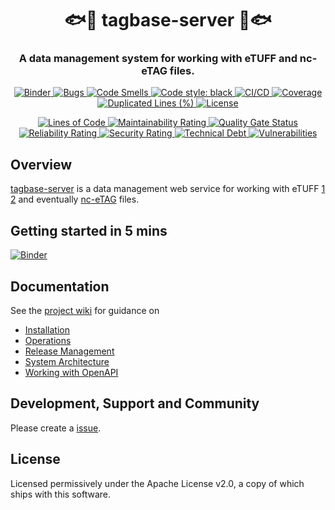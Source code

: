 <h1 align="center" style="border-bottom: none;">🐟🛜 tagbase-server 🛜🐟</h1>
<h3 align="center">A data management system for working with eTUFF and nc-eTAG files.</h3>

<p align="center">
  <a href="https://mybinder.org/v2/gh/tagbase/tagbase-server/HEAD?labpath=getting_started.ipynb">
    <img alt="Binder" src="https://mybinder.org/badge_logo.svg">
  </a>
  <a href="https://sonarcloud.io/summary/new_code?id=tagbase_tagbase-server">
    <img alt="Bugs" src="https://sonarcloud.io/api/project_badges/measure?project=tagbase_tagbase-server&metric=bugs">
  </a>
  <a href="https://sonarcloud.io/summary/new_code?id=tagbase_tagbase-server">
    <img alt="Code Smells" src="https://sonarcloud.io/api/project_badges/measure?project=tagbase_tagbase-server&metric=code_smells">
  </a>
  <a href="https://github.com/psf/black">
    <img alt="Code style: black" src="https://img.shields.io/badge/code%20style-black-000000.svg">
  </a>
  <a href="https://github.com/tagbase/tagbase-server/actions">
    <img alt="CI/CD" src="https://github.com/tagbase/tagbase-server/actions/workflows/build.yml/badge.svg">
  </a>
  <a href="https://sonarcloud.io/summary/new_code?id=tagbase_tagbase-server">
    <img alt="Coverage" src="https://sonarcloud.io/api/project_badges/measure?project=tagbase_tagbase-server&metric=coverage">
  </a>
  <a href="https://sonarcloud.io/summary/new_code?id=tagbase_tagbase-server">
    <img alt="Duplicated Lines (%)" src="https://sonarcloud.io/api/project_badges/measure?project=tagbase_tagbase-server&metric=duplicated_lines_density">
  </a>
  <a href="https://www.apache.org/licenses/LICENSE-2.0">
    <img alt="License" src="https://img.shields.io/github/license/tagbase/tagbase-server.svg?maxAge=2592000">
  </a>
</p>
<p align="center">
  <a href="https://sonarcloud.io/summary/new_code?id=tagbase_tagbase-server">
    <img alt="Lines of Code" src="https://sonarcloud.io/api/project_badges/measure?project=tagbase_tagbase-server&metric=ncloc">
  </a>
  <a href="https://sonarcloud.io/summary/new_code?id=tagbase_tagbase-server">
    <img alt="Maintainability Rating" src="https://sonarcloud.io/api/project_badges/measure?project=tagbase_tagbase-server&metric=sqale_rating">
  </a>
  <a href="https://sonarcloud.io/summary/new_code?id=tagbase_tagbase-server">
    <img alt="Quality Gate Status" src="https://sonarcloud.io/api/project_badges/measure?project=tagbase_tagbase-server&metric=alert_status">
  </a>
  <a href="https://sonarcloud.io/summary/new_code?id=tagbase_tagbase-server">
    <img alt="Reliability Rating" src="https://sonarcloud.io/api/project_badges/measure?project=tagbase_tagbase-server&metric=reliability_rating">
  </a>
  <a href="https://sonarcloud.io/summary/new_code?id=tagbase_tagbase-server">
    <img alt="Security Rating" src="https://sonarcloud.io/api/project_badges/measure?project=tagbase_tagbase-server&metric=security_rating">
  </a>
  <a href="https://sonarcloud.io/summary/new_code?id=tagbase_tagbase-server">
    <img alt="Technical Debt" src="https://sonarcloud.io/api/project_badges/measure?project=tagbase_tagbase-server&metric=sqale_index">
  </a>
  <a href="https://sonarcloud.io/summary/new_code?id=tagbase_tagbase-server">
    <img alt="Vulnerabilities" src="https://sonarcloud.io/api/project_badges/measure?project=tagbase_tagbase-server&metric=vulnerabilities">
  </a>
</p>

## Overview

[tagbase-server](https://github.com/tagbase/tagbase-server) is a data management web service for working with eTUFF [1](https://doi.org/10.6084/m9.figshare.10032848.v4) [2](https://doi.org/10.6084/m9.figshare.10159820.v1) and eventually [nc-eTAG](https://github.com/oceandatainterop/nc-eTAG/) files.

## Getting started in 5 mins

[![Binder](https://mybinder.org/badge_logo.svg)](https://mybinder.org/v2/gh/tagbase/tagbase-server/HEAD?labpath=getting_started.ipynb)

## Documentation

See the [project wiki](https://github.com/tagbase/tagbase-server/wiki) for guidance on 
* [Installation](https://github.com/tagbase/tagbase-server/wiki/Installation)
* [Operations](https://github.com/tagbase/tagbase-server/wiki/Operations)
* [Release Management](https://github.com/tagbase/tagbase-server/wiki/Release-Management-Guide)
* [System Architecture](https://github.com/tagbase/tagbase-server/wiki/Systems-Architecture)
* [Working with OpenAPI](https://github.com/tagbase/tagbase-server/wiki/Working-with-the-OpenAPI-Specification-a.k.a-openapi.yaml)

## Development, Support and Community
Please create a [issue](https://github.com/tagbase/tagbase-server/issues).

## License
Licensed permissively under the Apache License v2.0, a copy of which ships with this software.
